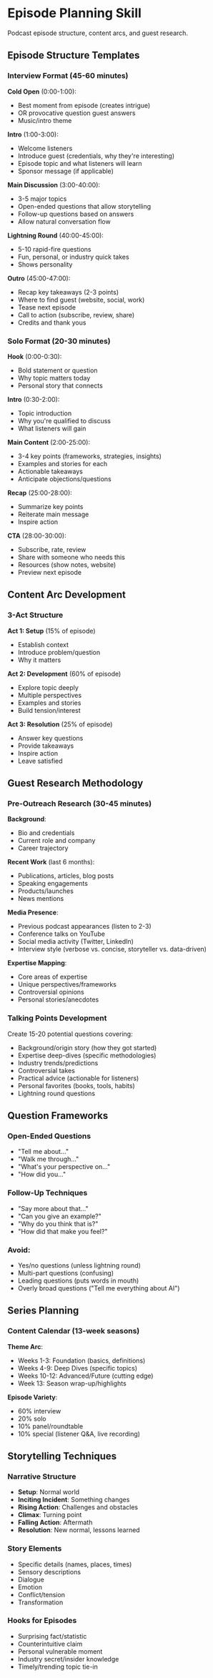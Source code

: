 # Episode Planning Skill

Podcast episode structure, content arcs, and guest research.

## Episode Structure Templates

### Interview Format (45-60 minutes)

**Cold Open** (0:00-1:00):
- Best moment from episode (creates intrigue)
- OR provocative question guest answers
- Music/intro theme

**Intro** (1:00-3:00):
- Welcome listeners
- Introduce guest (credentials, why they're interesting)
- Episode topic and what listeners will learn
- Sponsor message (if applicable)

**Main Discussion** (3:00-40:00):
- 3-5 major topics
- Open-ended questions that allow storytelling
- Follow-up questions based on answers
- Allow natural conversation flow

**Lightning Round** (40:00-45:00):
- 5-10 rapid-fire questions
- Fun, personal, or industry quick takes
- Shows personality

**Outro** (45:00-47:00):
- Recap key takeaways (2-3 points)
- Where to find guest (website, social, work)
- Tease next episode
- Call to action (subscribe, review, share)
- Credits and thank yous

### Solo Format (20-30 minutes)

**Hook** (0:00-0:30):
- Bold statement or question
- Why topic matters today
- Personal story that connects

**Intro** (0:30-2:00):
- Topic introduction
- Why you're qualified to discuss
- What listeners will gain

**Main Content** (2:00-25:00):
- 3-4 key points (frameworks, strategies, insights)
- Examples and stories for each
- Actionable takeaways
- Anticipate objections/questions

**Recap** (25:00-28:00):
- Summarize key points
- Reiterate main message
- Inspire action

**CTA** (28:00-30:00):
- Subscribe, rate, review
- Share with someone who needs this
- Resources (show notes, website)
- Preview next episode

## Content Arc Development

### 3-Act Structure
**Act 1: Setup** (15% of episode)
- Establish context
- Introduce problem/question
- Why it matters

**Act 2: Development** (60% of episode)
- Explore topic deeply
- Multiple perspectives
- Examples and stories
- Build tension/interest

**Act 3: Resolution** (25% of episode)
- Answer key questions
- Provide takeaways
- Inspire action
- Leave satisfied

## Guest Research Methodology

### Pre-Outreach Research (30-45 minutes)
**Background**:
- Bio and credentials
- Current role and company
- Career trajectory

**Recent Work** (last 6 months):
- Publications, articles, blog posts
- Speaking engagements
- Products/launches
- News mentions

**Media Presence**:
- Previous podcast appearances (listen to 2-3)
- Conference talks on YouTube
- Social media activity (Twitter, LinkedIn)
- Interview style (verbose vs. concise, storyteller vs. data-driven)

**Expertise Mapping**:
- Core areas of expertise
- Unique perspectives/frameworks
- Controversial opinions
- Personal stories/anecdotes

### Talking Points Development
Create 15-20 potential questions covering:
- Background/origin story (how they got started)
- Expertise deep-dives (specific methodologies)
- Industry trends/predictions
- Controversial takes
- Practical advice (actionable for listeners)
- Personal favorites (books, tools, habits)
- Lightning round questions

## Question Frameworks

### Open-Ended Questions
- "Tell me about..."
- "Walk me through..."
- "What's your perspective on..."
- "How did you..."

### Follow-Up Techniques
- "Say more about that..."
- "Can you give an example?"
- "Why do you think that is?"
- "How did that make you feel?"

### Avoid:
- Yes/no questions (unless lightning round)
- Multi-part questions (confusing)
- Leading questions (puts words in mouth)
- Overly broad questions ("Tell me everything about AI")

## Series Planning

### Content Calendar (13-week seasons)
**Theme Arc**:
- Weeks 1-3: Foundation (basics, definitions)
- Weeks 4-9: Deep Dives (specific topics)
- Weeks 10-12: Advanced/Future (cutting edge)
- Week 13: Season wrap-up/highlights

**Episode Variety**:
- 60% interview
- 20% solo
- 10% panel/roundtable
- 10% special (listener Q&A, live recording)

## Storytelling Techniques

### Narrative Structure
- **Setup**: Normal world
- **Inciting Incident**: Something changes
- **Rising Action**: Challenges and obstacles
- **Climax**: Turning point
- **Falling Action**: Aftermath
- **Resolution**: New normal, lessons learned

### Story Elements
- Specific details (names, places, times)
- Sensory descriptions
- Dialogue
- Emotion
- Conflict/tension
- Transformation

### Hooks for Episodes
- Surprising fact/statistic
- Counterintuitive claim
- Personal vulnerable moment
- Industry secret/insider knowledge
- Timely/trending topic tie-in

